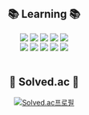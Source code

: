 <div align="center">
  
## 📚 Learning 📚
<img src="https://img.shields.io/badge/C-A8B9CC?style=flat&logo=c&logoColor=white"/> <img src="https://img.shields.io/badge/C++-00599C?style=flat&logo=cplusplus&logoColor=white"/> <img src="https://img.shields.io/badge/Java-007396?style=flat&logo=oracle&logoColor=white"/> <img src="https://img.shields.io/badge/Python-3776AB?style=flat&logo=python&logoColor=white"/> <img src="https://img.shields.io/badge/Android-3DDC84?style=flat&logo=android&logoColor=white"/> <br/> <img src="https://img.shields.io/badge/HTML-E34F26?style=flat&logo=html5&logoColor=white"/> <img src="https://img.shields.io/badge/CSS-1572B6?style=flat&logo=css3&logoColor=white"/> <img src="https://img.shields.io/badge/JavaScript-F7DF1E?style=f&logo=javascript&logoColor=black"/> <img src="https://img.shields.io/badge/PHP-777BB4?style=flat&logo=php&logoColor=white"/> <img src="https://img.shields.io/badge/jQuery-0769AD?style=flat&logo=jquery&logoColor=white"/>
<br/><br/>
## 🚩 Solved.ac 🚩
[![Solved.ac프로필](http://mazassumnida.wtf/api/v2/generate_badge?boj=zequt)](https://solved.ac/zequt)

</div>

<!--
**cye-dev/cye-dev** is a ✨ _special_ ✨ repository because its `README.md` (this file) appears on your GitHub profile.

Here are some ideas to get you started:

- 🔭 I’m currently working on ...
- 🌱 I’m currently learning ...
- 👯 I’m looking to collaborate on ...
- 🤔 I’m looking for help with ...
- 💬 Ask me about ...
- 📫 How to reach me: ...
- 😄 Pronouns: ...
- ⚡ Fun fact: ...


## 🛠️ Tools 🛠️
<img src="https://img.shields.io/badge/VS Code-007ACC?style=flat&logo=visualstudiocode&logoColor=white"/>
<img src="https://img.shields.io/badge/IntelliJ-4B66CD?style=flat&logo=intellijidea&logoColor=white"/>
<img src="https://img.shields.io/badge/PyCharm-15D1B2?style=flat&logo=pycharm&logoColor=white"/>
<img src="https://img.shields.io/badge/Android Studio-3DDC84?style=flat&logo=androidstudio&logoColor=white"/>
<br/><br/>

-->

